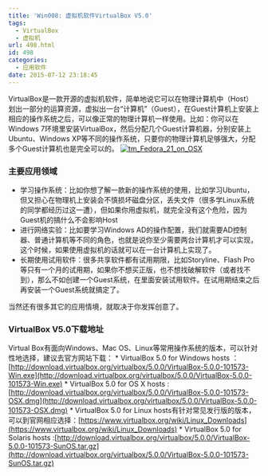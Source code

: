 ```yaml
---
title: 'Win008: 虚拟机软件VirtualBox V5.0'
tags:
  - VirtualBox
  - 虚拟机
url: 498.html
id: 498
categories:
  - 应用软件
date: 2015-07-12 23:18:45
---
```


VirtualBox是一款开源的虚拟机软件，简单地说它可以在物理计算机中（Host）划出一部分的运算资源，虚拟出一台“计算机”（Guest），在Guest计算机上安装上相应的操作系统之后，可以像正常的物理计算机一样使用。比如：你可以在Windows 7环境里安装VirtualBox，然后分配几个Guest计算机器，分别安装上Ubuntu、Windows XP等不同的操作系统，只要你的物理计算机足够强大，分配多个Guest计算机也是完全可以的。 [![tm_Fedora_21_on_OSX](http://www.ilester.net/wp-content/uploads/2015/07/tm_Fedora_21_on_OSX.png)](http://www.ilester.net/wp-content/uploads/2015/07/tm_Fedora_21_on_OSX.png)

### 主要应用领域

*   学习操作系统：比如你想了解一款新的操作系统的使用，比如学习Ubuntu，但又担心在物理机上安装会不慎损坏磁盘分区，丢失文件（很多学Linux系统的同学都经历过这一遭），但如果你用虚拟机，就完全没有这个危险，因为Guest机的搞什么不会影响Host
*   进行网络实验：比如要学习Windows AD的操作配置，我们就需要AD控制器、普通计算机等不同的角色，也就是说你至少需要两台计算机才可以实现，这个时候，如果使用虚拟机的话就可以在一台计算机上实现了。
*   长期使用试用软件：很多共享软件都有试用期限，比如Storyline、Flash Pro等只有一个月的试用期，如果你不想买正版，也不想找破解软件（或者找不到），那么不如创建一个Guest系统，在里面安装试用软件。在试用期结束之后再安装一个Guest系统就搞定了。

当然还有很多其它的应用情境，就取决于你发挥创意了。

### VirtualBox V5.0下载地址

Virtual Box有面向Windows、Mac OS、Linux等常用操作系统的版本，可以针对性地选择，建议去官方网站下载： * VirtualBox 5.0 for Windows hosts ：[http://download.virtualbox.org/virtualbox/5.0.0/VirtualBox-5.0.0-101573-Win.exe](http://download.virtualbox.org/virtualbox/5.0.0/VirtualBox-5.0.0-101573-Win.exe) \* VirtualBox 5.0 for OS X hosts :[http://download.virtualbox.org/virtualbox/5.0.0/VirtualBox-5.0.0-101573-OSX.dmg](http://download.virtualbox.org/virtualbox/5.0.0/VirtualBox-5.0.0-101573-OSX.dmg) \* VirtualBox 5.0 for Linux hosts有针对常见发行版的版本，可以到官网相应选择：[https://www.virtualbox.org/wiki/Linux_Downloads](https://www.virtualbox.org/wiki/Linux_Downloads) \* VirtualBox 5.0 for Solaris hosts :[http://download.virtualbox.org/virtualbox/5.0.0/VirtualBox-5.0.0-101573-SunOS.tar.gz](http://download.virtualbox.org/virtualbox/5.0.0/VirtualBox-5.0.0-101573-SunOS.tar.gz)
